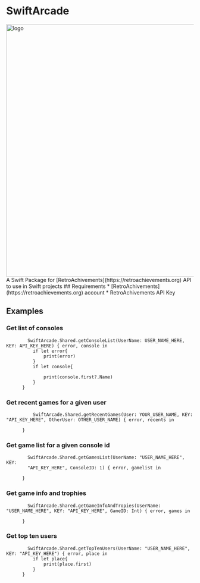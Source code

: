 # SwiftArcade
<img width="679" alt="logo" src="https://user-images.githubusercontent.com/51410810/199721525-bb6b84eb-93d9-4f3a-a6c1-5b5bb9f07c3d.png">
A Swift Package for [RetroAchivements](https://retroachievements.org) API to use in Swift projects
## Requirements
* [RetroAchivements](https://retroachievements.org) account
* RetroAchivements API Key

## Examples
  ### Get list of consoles
  ```
          SwiftArcade.Shared.getConsoleList(UserName: USER_NAME_HERE, KEY: API_KEY_HERE) { error, console in
            if let error{
                print(error)
            }
            if let console{
                
                print(console.first?.Name)
            }
        }
  
  ```
  ### Get recent games for a given user
  ```
            SwiftArcade.Shared.getRecentGames(User: YOUR_USER_NAME, KEY: "API_KEY_HERE", OtherUser: OTHER_USER_NAME) { error, recents in
            
        }
  
  ```
  
  ### Get game list for a given console id
  ```
          SwiftArcade.Shared.getGamesList(UserName: "USER_NAME_HERE", KEY: 
          "API_KEY_HERE", ConsoleID: 1) { error, gamelist in
            
        }
  ```
  ### Get game info and trophies 
  ```
          SwiftArcade.Shared.getGameInfoAndTropies(UserName: "USER_NAME_HERE", KEY: "API_KEY_HERE", GameID: Int) { error, games in
            
        }
  ```
  ### Get top ten users
  ```
          SwiftArcade.Shared.getTopTenUsers(UserName: "USER_NAME_HERE", KEY: "API_KEY_HERE") { error, place in
            if let place{
                print(place.first)
            }
        }
  ``` 
